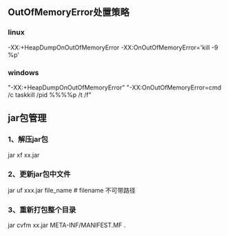 ## OutOfMemoryError处置策略
### linux
-XX:+HeapDumpOnOutOfMemoryError -XX:OnOutOfMemoryError='kill -9 %p'
### windows
"-XX:+HeapDumpOnOutOfMemoryError" "-XX:OnOutOfMemoryError=cmd /c taskkill /pid %%%%p /t /f"

## jar包管理
### 1、解压jar包
jar xf xx.jar

### 2、更新jar包中文件
jar uf xxx.jar  file_name  # filename 不可带路径
### 3、重新打包整个目录
jar cvfm xx.jar  META-INF/MANIFEST.MF .

